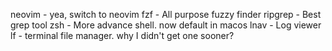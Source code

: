 neovim - yea, switch to neovim
fzf - All purpose fuzzy finder
ripgrep - Best grep tool
zsh - More advance shell. now default in macos
lnav - Log viewer
lf - terminal file manager. why I didn't get one sooner?
